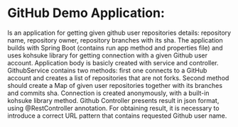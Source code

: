 # GitHub Demo Application: 
Is an application for getting given github user repositories details: repository name, repository owner, repository branches with its sha.
The application builds with Spring Boot (contains run app method and properties file) and uses kohsuke library for getting connection with a given Github user account. 
Application body is basicly created with service and controller. GithubService contains two methods: first one connects to a GitHub account and creates a list of repositories 
that are not forks. Second method should create a Map of given user repositories together with its branches and commits sha. Connection is created anonymously,
with a built-in kohsuke library method. Github Controller presents result in json format, using @RestController annotation.
For obtaining result, it is necessary to introduce a correct URL pattern that contains requested Github user name.
